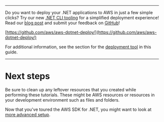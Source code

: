 --------

Do you want to deploy your \.NET applications to AWS in just a few simple clicks? Try our new [\.NET CLI tooling](https://www.nuget.org/packages/AWS.Deploy.Tools/) for a simplified deployment experience\! Read our [blog post](https://aws.amazon.com/blogs/developer/reimagining-the-aws-net-deployment-experience/) and submit your feedback on [GitHub](https://github.com/aws/aws-dotnet-deploy)\!

 [https://github.com/aws/aws-dotnet-deploy/](https://github.com/aws/aws-dotnet-deploy/)

For additional information, see the section for the [deployment tool](https://docs.aws.amazon.com/sdk-for-net/v3/developer-guide/deployment-tool.html) in this guide\.

--------

# Next steps<a name="quick-start-next-steps"></a>

Be sure to clean up any leftover resources that you created while performing these tutorials\. These might be AWS resources or resources in your development environment such as files and folders\.

Now that you've toured the AWS SDK for \.NET, you might want to look at [more advanced setup](net-dg-setup.md)\.